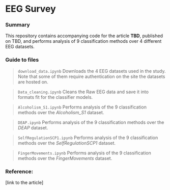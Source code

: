 # EEG Survey


### Summary

This repository contains accompanying code for the article <b>TBD</b>, published on TBD, and performs analysis of 9 classification methods over 4 different EEG datasets.

### Guide to files

> `download_data.ipynb` Downloads the 4 EEG datasets used in the study. Note that some of them require authentication on the site the datasets are hosted on.

> `Data_cleaning.ipynb` Cleans the Raw EEG data and save it into formats fit for the classifier models.

> `Alcoholism_S1.ipynb` Performs analysis of the 9 classification methods over the <i>Alcoholism_S1</i> dataset.

> `DEAP.ipynb` Performs analysis of the 9 classification methods over the <i>DEAP</i> dataset.

> `SelfRegulationSCP1.ipynb` Performs analysis of the 9 classification methods over the <i>SelfRegulationSCP1</i> dataset.

> `FingerMovements.ipynb` Performs analysis of the 9 classification methods over the <i>FingerMovements</i> dataset.

### Reference:

[link to the article]

